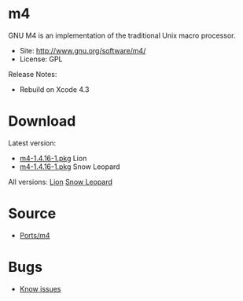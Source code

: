 

# m4 #

GNU M4 is an implementation of the traditional Unix macro processor.

  * Site: http://www.gnu.org/software/m4/
  * License: GPL

Release Notes:
  * Rebuild on Xcode 4.3


# Download #

Latest version:
  * [m4-1.4.16-1.pkg](http://code.google.com/p/rudix/downloads/detail?name=m4-1.4.16-1.pkg) Lion
  * [m4-1.4.16-1.pkg](http://code.google.com/p/rudix-snowleopard/downloads/detail?name=m4-1.4.16-1.pkg) Snow Leopard

All versions: [Lion](http://code.google.com/p/rudix/downloads/list?q=m4) [Snow Leopard](http://code.google.com/p/rudix-snowleopard/downloads/list?q=m4)

# Source #
  * [Ports/m4](http://code.google.com/p/rudix/source/browse/Ports/m4)

# Bugs #
  * [Know issues](http://code.google.com/p/rudix/issues/list?q=m4)
